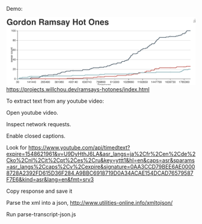 Demo:

![screenshot](screenshot.png)
https://projects.willchou.dev/ramsays-hotones/index.html

To extract text from any youtube video:

Open youtube video.

Inspect network requests.

Enable closed captions.

Look for https://www.youtube.com/api/timedtext?expire=1548621961&v=U9DyHthJ6LA&asr_langs=ja%2Cfr%2Cen%2Cde%2Cko%2Cnl%2Cit%2Cpt%2Ces%2Cru&key=yttt1&hl=en&caps=asr&sparams=asr_langs%2Ccaps%2Cv%2Cexpire&signature=0AA3CCD79BEE6AE00008728A2392FD615D36F284.A9BBC6918719D0A34ACAE154DCAD76579587F7E6&kind=asr&lang=en&fmt=srv3

Copy response and save it

Parse the xml into a json, http://www.utilities-online.info/xmltojson/

Run parse-transcript-json.js

